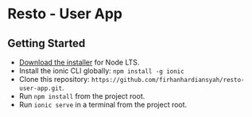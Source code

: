 # Resto - User App
## Getting Started

* [Download the installer](https://nodejs.org/) for Node LTS.
* Install the ionic CLI globally: `npm install -g ionic`
* Clone this repository: `https://github.com/firhanhardiansyah/resto-user-app.git`.
* Run `npm install` from the project root.
* Run `ionic serve` in a terminal from the project root.